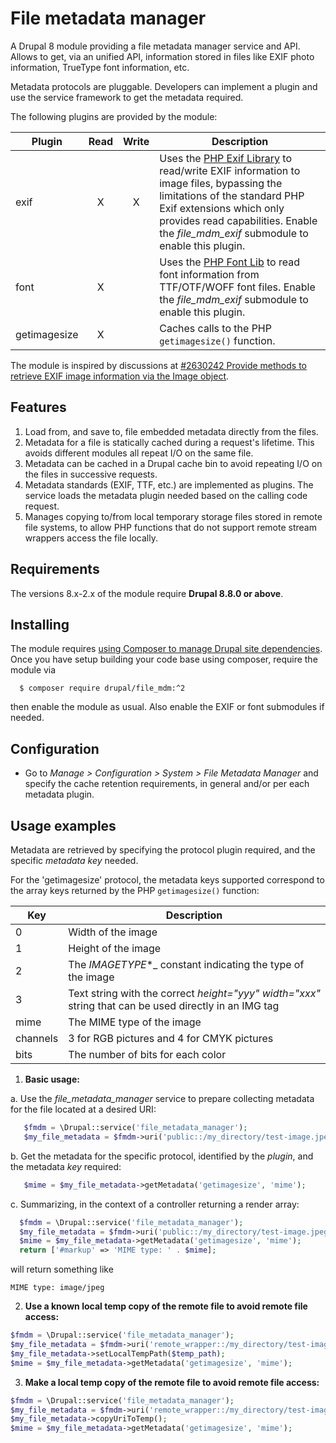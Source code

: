 # File metadata manager

A Drupal 8 module providing a file metadata manager service and API. Allows to
get, via an unified API, information stored in files like EXIF photo
information, TrueType font information, etc.

Metadata protocols are pluggable. Developers can implement a plugin and use the
service framework to get the metadata required.

The following plugins are provided by the module:

Plugin        | Read | Write | Description                                                  |
--------------|:----:|:-----:|--------------------------------------------------------------|
exif          | X    | X     | Uses the [PHP Exif Library](https://github.com/lsolesen/pel) to read/write EXIF information to image files, bypassing the limitations of the standard PHP Exif extensions which only provides read capabilities. Enable the _file_mdm_exif_ submodule to enable this plugin.        |
font          | X    |       | Uses the [PHP Font Lib](https://github.com/PhenX/php-font-lib) to read font information from TTF/OTF/WOFF font files. Enable the _file_mdm_exif_ submodule to enable this plugin.         |
getimagesize  | X    |       | Caches calls to the PHP ```getimagesize()``` function.        |

The module is inspired by discussions at [#2630242 Provide methods to retrieve EXIF image information via the Image object](https://www.drupal.org/node/2630242).


## Features

1. Load from, and save to, file embedded metadata directly from the files.
2. Metadata for a file is statically cached during a request's lifetime. This
   avoids different modules all repeat I/O on the same file.
3. Metadata can be cached in a Drupal cache bin to avoid repeating I/O on the
   files in successive requests.
4. Metadata standards (EXIF, TTF, etc.) are implemented as plugins. The service
   loads the metadata plugin needed based on the calling code request.
5. Manages copying to/from local temporary storage files stored in remote file
   systems, to allow PHP functions that do not support remote stream wrappers
   access the file locally.


## Requirements
The versions 8.x-2.x of the module require __Drupal 8.8.0 or above__.


## Installing

The module requires [using Composer to manage Drupal site dependencies](https://www.drupal.org/node/2718229).
Once you have setup building your code base using composer, require the module
via

```
  $ composer require drupal/file_mdm:^2
```

then enable the module as usual. Also enable the EXIF or font submodules if
needed.


## Configuration

- Go to _Manage > Configuration > System > File Metadata Manager_ and specify
  the cache retention requirements, in general and/or per each metadata plugin.


## Usage examples

Metadata are retrieved by specifying the protocol plugin required, and the
specific _metadata key_ needed.

For the 'getimagesize' protocol, the metadata keys supported correspond to the
array keys returned by the PHP ```getimagesize()``` function:

Key      | Description                                                  |
---------|--------------------------------------------------------------|
0        | Width of the image                                           |
1        | Height of the image                                          |
2        | The _IMAGETYPE_*_ constant indicating the type of the image  |
3        | Text string with the correct _height="yyy" width="xxx"_ string that can be used directly in an IMG tag |
mime     | The MIME type of the image                                   |
channels | 3 for RGB pictures and 4 for CMYK pictures                   |
bits     | The number of bits for each color                            |

1. __Basic usage:__

  a. Use the _file_metadata_manager_ service to prepare collecting metadata for
     the file located at a desired URI:

```php
   $fmdm = \Drupal::service('file_metadata_manager');
   $my_file_metadata = $fmdm->uri('public::/my_directory/test-image.jpeg');
```

  b. Get the metadata for the specific protocol, identified by the _plugin_, and
     the metadata _key_ required:

```php
   $mime = $my_file_metadata->getMetadata('getimagesize', 'mime');
```

  c. Summarizing, in the context of a controller returning a render array:

```php
  $fmdm = \Drupal::service('file_metadata_manager');
  $my_file_metadata = $fmdm->uri('public::/my_directory/test-image.jpeg');
  $mime = $my_file_metadata->getMetadata('getimagesize', 'mime');
  return ['#markup' => 'MIME type: ' . $mime];
```

  will return something like

```
MIME type: image/jpeg
```

2. __Use a known local temp copy of the remote file to avoid remote file access:__

```php
$fmdm = \Drupal::service('file_metadata_manager');
$my_file_metadata = $fmdm->uri('remote_wrapper::/my_directory/test-image.jpeg');
$my_file_metadata->setLocalTempPath($temp_path);
$mime = $my_file_metadata->getMetadata('getimagesize', 'mime');
```

3. __Make a local temp copy of the remote file to avoid remote file access:__

```php
$fmdm = \Drupal::service('file_metadata_manager');
$my_file_metadata = $fmdm->uri('remote_wrapper::/my_directory/test-image.jpeg');
$my_file_metadata->copyUriToTemp();
$mime = $my_file_metadata->getMetadata('getimagesize', 'mime');
```
